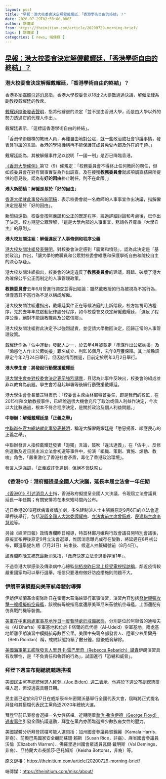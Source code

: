 ```yaml
---
layout: post
title: "早報：港大校委會決定解僱戴耀廷，「香港學術自由的終結」？"
date: 2020-07-29T02:50:00.000Z
author: 端傳媒
from: https://theinitium.com/article/20200729-morning-brief/
tags: [ 端傳媒 ]
categories: [ news, 端傳媒 ]
---
```

<!--1595991000000-->
[早報：港大校委會決定解僱戴耀廷，「香港學術自由的終結」？](https://theinitium.com/article/20200729-morning-brief/)
------

<div>
<section>  <article><h3>港大校委會決定解僱戴耀廷，「香港學術自由的終結」？</h3><p>香港多家<a href="https://news.now.com/home/local/player?newsId=399658">媒體引述消息</a>指，香港大學校委會以18比2大票數通過決議，解僱法律系副教授戴耀廷的教席。</p><p><a href="https://www.facebook.com/BennyTaiHK/posts/1455230568004033">戴耀廷隨後發表聲明</a>，指將他辭退的決定「並不是由香港大學，而是由大學以外的勢力透過它的代理人作出」。</p><p>戴耀廷表示，「這標誌香港學術自由的終結」。</p><p>「香港學術機構的教研人員，再難自由地對公眾，就一些政治或社會爭議事情，發表具爭議的言論。香港的學術機構再不能保護其成員免受內部及外在的干預。」</p><p>戴耀廷認為，其被解僱事件足以說明「一國一制」是否已降臨香港。</p><p><a href="https://hku.hk/f/upload/13989/OrdinanceandStatutes2015chi.pdf">《香港大學條例》</a>第12（9）條規定：「校務委員會不得終止任何教師的聘任，但如該委員會在對有關事實妥為作出調查，及在接獲<strong>教務委員會</strong>就該項調查結果所提供的意見後，認為有<strong>好的因由</strong>終止聘任，則不在此限。」</p><p><strong>港大新聞稿：解僱是基於「好的因由」</strong></p><p><a href="https://www.hku.hk/press/press-releases/detail/c_21375.html">香港大學就此事發布新聞稿</a>，表示校委會就一名教師的人事事宜作出決議，指解僱決定是基於「好的因由」。</p><p>新聞稿還指，校委會按照嚴謹和公正的既定程序，經過詳細討論和考慮後，已作出了決定。校方期望公眾理解，「這是大學內部的人事事宜，務請各界尊重『大學自主』的原則」。</p><p><strong>港大校友關注組：解僱違反了人事條例和程序公義</strong></p><p><a href="https://www.facebook.com/HKUFinalDefence/posts/2777984129103066">港大校友關注組發表聲明</a>，對校委會決定感到「震驚和憤怒」，認為此決定是「基於政治」作出，「讓大學的教職員和公眾對校委會維護和保護學術自由和院校自主的決心存疑」。</p><p>港大校友關注組指出，校委會的決定違反了<strong>教務委員會</strong>的建議，踐踏、破壞了港大為確保公平公正而制定的人事管理政策。</p><p><strong>教務委員會</strong>去年6月曾進行調查並得出結論：雖然戴教授的行為被視為不當行為，但僅憑其不當行為不足以構成解僱。</p><p>港大校友關注組還指出，戴耀廷案件正在等候法庭的上訴階段，校方無視司法程序，先於去年年底啟動紀律處分程序，如今校委會又決定解僱戴耀廷，「違反了程序公義，絕對不能讓教職員及公眾信服」。</p><p>港大校友關注組對此決定予以強烈讉責，並促請大學撤回決定，回歸正常的人事管理政策。</p><p>戴耀廷作為「佔中運動」發起人之一，於去年4月被裁定「串謀作出公眾妨擾」及「煽惑他人作出公眾妨擾」罪名成立、判監16個月，去年8月獲保釋。其上訴聆訊原定今年2月24日舉行，但因疫情而推遲，目前定於明年3月2日舉行。</p><p><strong>港大學生會：將發起行動聲援戴耀廷</strong></p><p><a href="https://news.now.com/home/local/player?newsId=399666">港大學生會亦對校委會決定表示強烈譴責</a>，且認為此事件反映出，校委會的組成並非以教育為前題。學生會將發起聯署等後續行動聲援戴耀廷。</p><p>港大學生會會長葉芷琳表示：「校委會主席由林鄭特首委任，即是我們的校監，在2015年陳文敏教授事件，已經說過很大機會充斥了政治或個人利益作決定，今次以大比數通過，根本不符合程序決定，是關於政治及個人利益問題。」</p><p><strong>中聯辦：解僱戴耀廷是「正義之舉」</strong></p><p><a href="http://www.locpg.gov.cn/jsdt/2020-07/28/c_1210724837.htm">中聯辦在官方網站就此事發表聲明</a>，稱港大解僱戴耀廷是「懲惡揚善、順應民心的正義之舉」。</p><p>中聯辦發言人指控戴耀廷發表「港獨」言論，鼓吹「違法達義」，在「佔中」、反修例運動及近日民主派立法會初選等事件中，扮演「組織、策劃、實施、煽動、教唆」角色，「嚴重激化了香港社會矛盾，毒化了香港政治環境」。</p><p>發言人還強調，「正義或許會遲到，但絕不會缺席」。</p><h3>《香港01》：港府擬提呈全國人大決議，延長本屆立法會一年任期</h3><p><a href="https://www.hk01.com/%E6%94%BF%E6%83%85/503895/01%E7%8D%A8%E5%AE%B6-%E6%B8%AF%E5%BA%9C%E6%93%AC%E6%8F%90%E5%91%88%E4%BA%BA%E5%A4%A7%E6%B1%BA%E8%AD%B0-%E8%B3%A6%E6%AC%8A%E6%9C%AC%E5%B1%86%E7%AB%8B%E6%B3%95%E6%9C%83%E8%87%AA%E5%8B%95%E5%BB%B6%E9%95%B7%E4%B8%80%E5%B9%B4">《香港01》引述消息人士</a>指，香港政府擬提呈全國人大決議，令現屆立法會議員延長一年任期；有關安排將在未來短時間內公布。</p><p>近日香港2019冠狀病毒疫情加劇，多名建制派人士主張將原定9月6日的立法會選舉押後舉行，包括<a href="https://news.mingpao.com/pns/%E6%B8%AF%E8%81%9E/article/20200722/s00002/1595356764008">港區全國人大常委譚耀宗</a>、<a href="https://news.mingpao.com/ins/%E6%B8%AF%E8%81%9E/article/20200724/s00001/1595598810518">立法會前主席曾鈺成</a>、<a href="https://news.now.com/home/local/player?newsId=399607">民建聯主席李慧琼</a>等。</p><p>另據《經濟日報》政情專欄昨日報導，特首林鄭月娥與行政會議召開特別會議後，原擬宣布押後原定9月立法會選舉，惟因消息曝光或存在變數，將延遲在8月初公布，即選舉提名期（7月31日）結束後、候選人抽籤編號前（8月4日）。</p><p><a href="https://inews.hket.com/article/2707632?r=cpstni&amp;fbclid=IwAR0g_ZyOrUXZByeD2s7JvQ9t4kdtcl6wUTQJTvNss-q3mCs8MjywlMJ1PgU">該專欄昨晚又補充最新消息</a>指，「政府決定立法會選舉押後1年」。</p><p>不過香港大學感染及傳染病中心總監<a href="https://news.mingpao.com/ins/%E6%B8%AF%E8%81%9E/article/20200728/s00001/1595911156024">何栢良昨日早上接受電視採訪稱</a>，鄰近疫情較嚴重國家均可以舉行選舉，相信只要港府做好防疫措施則問題不大。</p><h3>伊朗軍演模擬向美軍航母發射導彈</h3><p>伊朗伊斯蘭革命衞隊昨日在霍爾木茲海峽舉行軍事演習，演習內容包括<a href="https://news.now.com/home/international/player?newsId=399667">發射導彈攻擊一艘模擬航空母艦</a>，該艘航母被指高度還原美軍尼米茲號航空母艦，上面還配有仿真戰鬥機等裝備。</p><p><a href="https://apnews.com/b931ea8d6751c953233665202a59e5e1">美軍在中東兩處軍事基地昨日一度暫時處於戒備狀態</a>，分別是位於阿聯酋的迪哈夫拉（Al Dhafra）空軍基地和位於卡塔爾的烏代德（Al-Udeid）空軍基地。兩處基地距離伊朗演習中模擬航母數百公里。美國中央司令部發言人、陸軍少校里爾丹（Beth Riordan）稱，戒備狀態持續了數分鐘，隨後威脅解除。</p><p><a href="https://www.bbc.com/news/world-middle-east-53575874">美國海軍第五艦隊發言人里貝卡·雷巴里奇（Rebecca Rebarich）譴責</a>伊朗演習具有攻擊性，是「不負責任和魯莽的行為」，試圖進行「恐嚇和威脅」。</p><h3>拜登下週宣布副總統競選搭檔</h3><p>美國民主黨準總統候選人<a href="https://www.cnn.com/2020/07/28/politics/joe-biden-running-mate/index.html">拜登（Joe Biden）週二表示</a>，他將於下週公布副總統搭檔人選，但沒透露具體日期。</p><p>民主黨已定於8月17日在威斯康辛州密爾沃基舉行全國代表大會，屆時將正式提名拜登和其搭檔代表民主黨角逐2020年總統大選。</p><p>拜登早前已表態會選擇一名女性搭檔。近期隨着<a href="https://zh.wikipedia.org/wiki/%E4%B9%94%E6%B2%BB%C2%B7%E5%BC%97%E6%B4%9B%E4%BC%8A%E5%BE%B7%E4%B9%8B%E6%AD%BB">喬治·弗洛伊德（George Floyd）遇害事件</a>引發全國抗議運動，拜登在黨內亦面臨選擇少數族裔女性的壓力。</p><p>美國媒體分析拜登搭檔可能人選包括：加州國會參議員賀錦麗（Kamala Harris，非裔）、前奧巴馬國家安全顧問蘇珊·賴斯（Susan Rice，非裔）、麻省國會參議員沃倫（Elizabeth Warren）、佛羅里達州國會眾議員瓦爾·戴明斯（Val Demings，非裔）、亞特蘭大市長凱莎·巴托姆斯（Keisha Bottoms，非裔）等。</p></article>  <footer>          <p>        <span>原文鏈接：</span><a href="https://theinitium.com/article/20200729-morning-brief/">https://theinitium.com/article/20200729-morning-brief/</a>      </p>      <p>        <span>端傳媒：</span><a href="https://theinitium.com/misc/about/">https://theinitium.com/misc/about/</a>      </p>      </footer></section>
</div>
